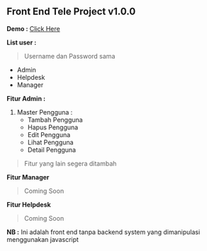 ## Front End Tele Project v1.0.0

**Demo :** [Click Here](https://rduta99.github.io/front_end_-_tele_project/)

**List user  :**
> Username dan Password sama

- Admin
- Helpdesk
- Manager

**Fitur Admin :**
1. Master Pengguna :
   - Tambah Pengguna
   - Hapus Pengguna
   - Edit Pengguna
   - Lihat Pengguna
   - Detail Pengguna

> Fitur yang lain segera ditambah

**Fitur Manager**
>Coming Soon

**Fitur Helpdesk**
>Coming Soon

**NB :** Ini adalah front end tanpa backend system yang dimanipulasi menggunakan javascript
